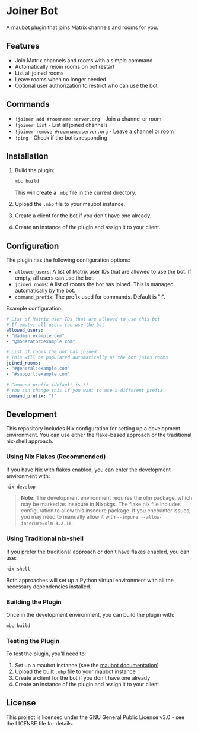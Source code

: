 # Joiner Bot

A [maubot](https://github.com/maubot/maubot) plugin that joins Matrix channels and rooms for you.

## Features

- Join Matrix channels and rooms with a simple command
- Automatically rejoin rooms on bot restart
- List all joined rooms
- Leave rooms when no longer needed
- Optional user authorization to restrict who can use the bot

## Commands

- `!joiner add #roomname:server.org` - Join a channel or room
- `!joiner list` - List all joined channels
- `!joiner remove #roomname:server.org` - Leave a channel or room
- `!ping` - Check if the bot is responding

## Installation

1. Build the plugin:
   ```bash
   mbc build
   ```
   This will create a `.mbp` file in the current directory.

2. Upload the `.mbp` file to your maubot instance.

3. Create a client for the bot if you don't have one already.

4. Create an instance of the plugin and assign it to your client.

## Configuration

The plugin has the following configuration options:

- `allowed_users`: A list of Matrix user IDs that are allowed to use the bot. If empty, all users can use the bot.
- `joined_rooms`: A list of rooms the bot has joined. This is managed automatically by the bot.
- `command_prefix`: The prefix used for commands. Default is "!".

Example configuration:

```yaml
# List of Matrix user IDs that are allowed to use this bot
# If empty, all users can use the bot
allowed_users:
- "@admin:example.com"
- "@moderator:example.com"

# List of rooms the bot has joined
# This will be populated automatically as the bot joins rooms
joined_rooms:
- "#general:example.com"
- "#support:example.com"

# Command prefix (default is !)
# You can change this if you want to use a different prefix
command_prefix: "!"
```

## Development

This repository includes Nix configuration for setting up a development environment. You can use either the flake-based approach or the traditional nix-shell approach.

### Using Nix Flakes (Recommended)

If you have Nix with flakes enabled, you can enter the development environment with:

```bash
nix develop
```

> **Note:** The development environment requires the olm package, which may be marked as insecure in Nixpkgs. The flake.nix file includes configuration to allow this insecure package. If you encounter issues, you may need to manually allow it with `--impure --allow-insecure=olm-3.2.16`.

### Using Traditional nix-shell

If you prefer the traditional approach or don't have flakes enabled, you can use:

```bash
nix-shell
```

Both approaches will set up a Python virtual environment with all the necessary dependencies installed.

### Building the Plugin

Once in the development environment, you can build the plugin with:

```bash
mbc build
```

### Testing the Plugin

To test the plugin, you'll need to:

1. Set up a maubot instance (see the [maubot documentation](https://docs.mau.fi/maubot/index.html))
2. Upload the built `.mbp` file to your maubot instance
3. Create a client for the bot if you don't have one already
4. Create an instance of the plugin and assign it to your client

## License

This project is licensed under the GNU General Public License v3.0 - see the LICENSE file for details.
